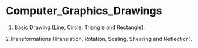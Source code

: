 # Computer_Graphics_Drawings
1. Basic Drawing (Line, Circle, Triangle and Rectangle).

2.Transformations (Translation, Rotation, Scaling, Shearing and Reflection).
